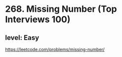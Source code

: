 # 268. Missing Number (Top Interviews 100)
## level: Easy

https://leetcode.com/problems/missing-number/
